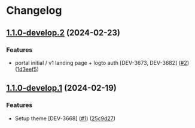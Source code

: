 # Changelog

## [1.1.0-develop.2](https://github.com/cheqd/credential-service-portal/compare/1.1.0-develop.1...1.1.0-develop.2) (2024-02-23)


### Features

* portal initial / v1 landing page + logto auth [DEV-3673, DEV-3682] ([#2](https://github.com/cheqd/credential-service-portal/issues/2)) ([1d3eef5](https://github.com/cheqd/credential-service-portal/commit/1d3eef5bc9400d687494cfdbf016b9f997177a6b))

## [1.1.0-develop.1](https://github.com/cheqd/credential-service-portal/compare/1.0.0...1.1.0-develop.1) (2024-02-19)


### Features

* Setup theme [DEV-3668] ([#1](https://github.com/cheqd/credential-service-portal/issues/1)) ([25c9d27](https://github.com/cheqd/credential-service-portal/commit/25c9d275b08016a4439fab61935bb1533b250ad3))
